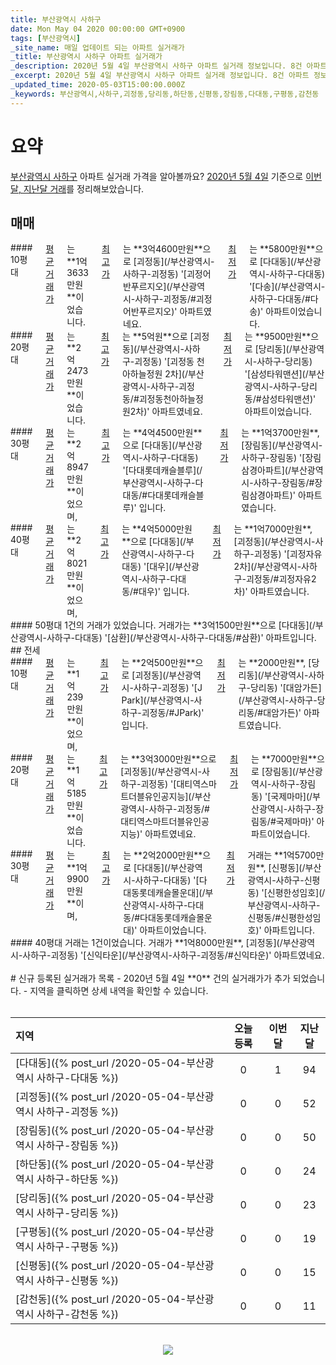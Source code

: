 ```yaml
---
title: 부산광역시 사하구
date: Mon May 04 2020 00:00:00 GMT+0900
tags: [부산광역시]
_site_name: 매일 업데이트 되는 아파트 실거래가
_title: 부산광역시 사하구 아파트 실거래가
_description: 2020년 5월 4일 부산광역시 사하구 아파트 실거래 정보입니다. 8건 아파트 정보가 있습니다.
_excerpt: 2020년 5월 4일 부산광역시 사하구 아파트 실거래 정보입니다. 8건 아파트 정보가 있습니다.
_updated_time: 2020-05-03T15:00:00.000Z
_keywords: 부산광역시,사하구,괴정동,당리동,하단동,신평동,장림동,다대동,구평동,감천동
---
```



# 요약
<ins>부산광역시 사하구</ins> 아파트 실거래 가격을 알아볼까요? <ins>2020년 5월 4일</ins> 기준으로 <ins>이번달, 지난달 거래</ins>를 정리해보았습니다.

## 매매
<div class="container">
<div class="six columns" markdown="1">
#### 10평대
<ins>평균 거래가</ins>는 **1억3633만원**이었습니다. <ins>최고가</ins>는 **3억4600만원**으로 [괴정동](/부산광역시-사하구-괴정동) '[괴정어반푸르지오](/부산광역시-사하구-괴정동/#괴정어반푸르지오)' 아파트였네요. <ins>최저가</ins>는 **5800만원**으로 [다대동](/부산광역시-사하구-다대동) '[다송](/부산광역시-사하구-다대동/#다송)' 아파트이었습니다.
</div>
<div class="six columns" markdown="1">
#### 20평대
<ins>평균 거래가</ins>는 **2억2473만원**이었습니다. <ins>최고가</ins>는 **5억원**으로 [괴정동](/부산광역시-사하구-괴정동) '[괴정동 천아하늘정원 2차](/부산광역시-사하구-괴정동/#괴정동천아하늘정원2차)' 아파트였네요. <ins>최저가</ins>는 **9500만원**으로 [당리동](/부산광역시-사하구-당리동) '[삼성타워맨션](/부산광역시-사하구-당리동/#삼성타워맨션)' 아파트이었습니다.
</div>
</div>
<div class="container">
<div class="six columns" markdown="1">
#### 30평대
<ins>평균 거래가</ins>는 **2억8947만원**이었으며, <ins>최고가</ins>는 **4억4500만원**으로 [다대동](/부산광역시-사하구-다대동) '[다대롯데캐슬블루](/부산광역시-사하구-다대동/#다대롯데캐슬블루)' 입니다. <ins>최저가</ins>는 **1억3700만원**, [장림동](/부산광역시-사하구-장림동) '[장림삼경아파트](/부산광역시-사하구-장림동/#장림삼경아파트)' 아파트였습니다.
</div>
<div class="six columns" markdown="1">
#### 40평대
<ins>평균 거래가</ins>는 **2억8021만원**이었으며, <ins>최고가</ins>는 **4억5000만원**으로 [다대동](/부산광역시-사하구-다대동) '[대우](/부산광역시-사하구-다대동/#대우)' 입니다. <ins>최저가</ins>는 **1억7000만원**, [괴정동](/부산광역시-사하구-괴정동) '[괴정자유2차](/부산광역시-사하구-괴정동/#괴정자유2차)' 아파트였습니다.
</div>
</div>
<div class="container">
<div class="twelve columns" markdown="1">
#### 50평대
1건의 거래가 있었습니다. 거래가는 **3억1500만원**으로 [다대동](/부산광역시-사하구-다대동) '[삼환](/부산광역시-사하구-다대동/#삼환)' 아파트입니다.
</div>
</div>
## 전세
<div class="container">
<div class="six columns" markdown="1">
#### 10평대
<ins>평균 거래가</ins>는 **1억239만원**이었으며, <ins>최고가</ins>는 **2억500만원**으로 [괴정동](/부산광역시-사하구-괴정동) '[J Park](/부산광역시-사하구-괴정동/#JPark)' 입니다. <ins>최저가</ins>는 **2000만원**, [당리동](/부산광역시-사하구-당리동) '[대암가든](/부산광역시-사하구-당리동/#대암가든)' 아파트였습니다.
</div>
<div class="six columns" markdown="1">
#### 20평대
<ins>평균 거래가</ins>는 **1억5185만원**이었습니다. <ins>최고가</ins>는 **3억3000만원**으로 [괴정동](/부산광역시-사하구-괴정동) '[대티역스마트더블유인공지능](/부산광역시-사하구-괴정동/#대티역스마트더블유인공지능)' 아파트였네요. <ins>최저가</ins>는 **7000만원**으로 [장림동](/부산광역시-사하구-장림동) '[국제마마](/부산광역시-사하구-장림동/#국제마마)' 아파트이었습니다.
</div>
</div>
<div class="container">
<div class="six columns" markdown="1">
#### 30평대
<ins>평균 거래가</ins>는 **1억9900만원**이며, <ins>최고가</ins>는 **2억2000만원**으로 [다대동](/부산광역시-사하구-다대동) '[다대동롯데캐슬몰운대](/부산광역시-사하구-다대동/#다대동롯데캐슬몰운대)' 아파트이었습니다. <ins>최저가</ins> 거래는 **1억5700만원**, [신평동](/부산광역시-사하구-신평동) '[신평한성임호](/부산광역시-사하구-신평동/#신평한성임호)' 아파트입니다.
</div>
<div class="six columns" markdown="1">
#### 40평대
거래는 1건이었습니다. 거래가 **1억8000만원**, [괴정동](/부산광역시-사하구-괴정동) '[신익타운](/부산광역시-사하구-괴정동/#신익타운)' 아파트였네요.
</div>
</div>


<br>
# 신규 등록된 실거래가 목록
- 2020년 5월 4일 **0** 건의 실거래가가 추가 되었습니다.
- 지역을 클릭하면 상세 내역을 확인할 수 있습니다.
<br><br>

| 지역 | 오늘 등록 | 이번달 | 지난달 |
|:---|:---:|:---:|:---:|
| [다대동]({% post_url /2020-05-04-부산광역시 사하구-다대동 %}) | 0 | 1 | 94|
| [괴정동]({% post_url /2020-05-04-부산광역시 사하구-괴정동 %}) | 0 | 0 | 52|
| [장림동]({% post_url /2020-05-04-부산광역시 사하구-장림동 %}) | 0 | 0 | 50|
| [하단동]({% post_url /2020-05-04-부산광역시 사하구-하단동 %}) | 0 | 0 | 24|
| [당리동]({% post_url /2020-05-04-부산광역시 사하구-당리동 %}) | 0 | 0 | 23|
| [구평동]({% post_url /2020-05-04-부산광역시 사하구-구평동 %}) | 0 | 0 | 19|
| [신평동]({% post_url /2020-05-04-부산광역시 사하구-신평동 %}) | 0 | 0 | 15|
| [감천동]({% post_url /2020-05-04-부산광역시 사하구-감천동 %}) | 0 | 0 | 11|

<p align="center"><br><img src="https://via.placeholder.com/700x120"><br></p>
